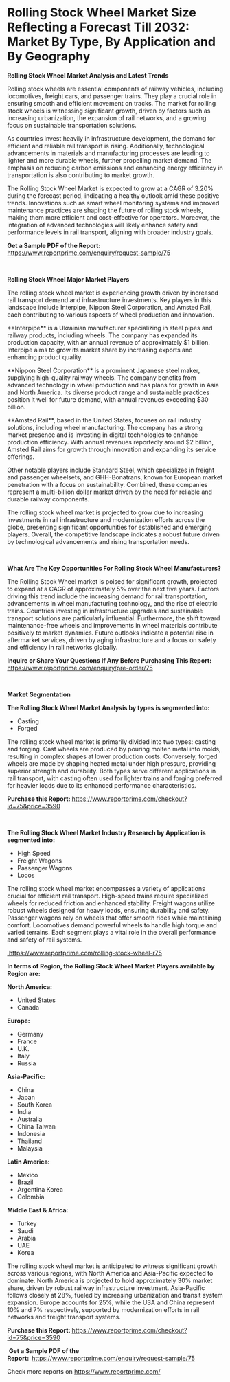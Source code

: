 <p><h1>Rolling Stock Wheel Market Size Reflecting a Forecast Till 2032: Market By Type, By Application and By Geography</h1></p><p><strong>Rolling Stock Wheel Market Analysis and Latest Trends</strong></p>
<p><p>Rolling stock wheels are essential components of railway vehicles, including locomotives, freight cars, and passenger trains. They play a crucial role in ensuring smooth and efficient movement on tracks. The market for rolling stock wheels is witnessing significant growth, driven by factors such as increasing urbanization, the expansion of rail networks, and a growing focus on sustainable transportation solutions. </p><p>As countries invest heavily in infrastructure development, the demand for efficient and reliable rail transport is rising. Additionally, technological advancements in materials and manufacturing processes are leading to lighter and more durable wheels, further propelling market demand. The emphasis on reducing carbon emissions and enhancing energy efficiency in transportation is also contributing to market growth.</p><p>The Rolling Stock Wheel Market is expected to grow at a CAGR of 3.20% during the forecast period, indicating a healthy outlook amid these positive trends. Innovations such as smart wheel monitoring systems and improved maintenance practices are shaping the future of rolling stock wheels, making them more efficient and cost-effective for operators. Moreover, the integration of advanced technologies will likely enhance safety and performance levels in rail transport, aligning with broader industry goals.</p></p>
<p><strong>Get a Sample PDF of the Report:&nbsp;</strong> <a href="https://www.reportprime.com/enquiry/request-sample/75?utm_campaign=3163&utm_medium=2&utm_source=Github&utm_content=ia&utm_term=17032025&utm_id=rolling-stock-wheel">https://www.reportprime.com/enquiry/request-sample/75</a></p>
<p>&nbsp;</p>
<p><strong>Rolling Stock Wheel Major Market Players</strong></p>
<p><p>The rolling stock wheel market is experiencing growth driven by increased rail transport demand and infrastructure investments. Key players in this landscape include Interpipe, Nippon Steel Corporation, and Amsted Rail, each contributing to various aspects of wheel production and innovation.</p><p>**Interpipe** is a Ukrainian manufacturer specializing in steel pipes and railway products, including wheels. The company has expanded its production capacity, with an annual revenue of approximately $1 billion. Interpipe aims to grow its market share by increasing exports and enhancing product quality.</p><p>**Nippon Steel Corporation** is a prominent Japanese steel maker, supplying high-quality railway wheels. The company benefits from advanced technology in wheel production and has plans for growth in Asia and North America. Its diverse product range and sustainable practices position it well for future demand, with annual revenues exceeding $30 billion.</p><p>**Amsted Rail**, based in the United States, focuses on rail industry solutions, including wheel manufacturing. The company has a strong market presence and is investing in digital technologies to enhance production efficiency. With annual revenues reportedly around $2 billion, Amsted Rail aims for growth through innovation and expanding its service offerings.</p><p>Other notable players include Standard Steel, which specializes in freight and passenger wheelsets, and GHH-Bonatrans, known for European market penetration with a focus on sustainability. Combined, these companies represent a multi-billion dollar market driven by the need for reliable and durable railway components.</p><p>The rolling stock wheel market is projected to grow due to increasing investments in rail infrastructure and modernization efforts across the globe, presenting significant opportunities for established and emerging players. Overall, the competitive landscape indicates a robust future driven by technological advancements and rising transportation needs.</p></p>
<p>&nbsp;</p>
<p><strong>What Are The Key Opportunities For Rolling Stock Wheel Manufacturers?</strong></p>
<p><p>The Rolling Stock Wheel market is poised for significant growth, projected to expand at a CAGR of approximately 5% over the next five years. Factors driving this trend include the increasing demand for rail transportation, advancements in wheel manufacturing technology, and the rise of electric trains. Countries investing in infrastructure upgrades and sustainable transport solutions are particularly influential. Furthermore, the shift toward maintenance-free wheels and improvements in wheel materials contribute positively to market dynamics. Future outlooks indicate a potential rise in aftermarket services, driven by aging infrastructure and a focus on safety and efficiency in rail networks globally.</p></p>
<p><strong>Inquire or Share Your Questions If Any Before Purchasing This Report:</strong> <a href="https://www.reportprime.com/enquiry/pre-order/75?utm_campaign=3163&utm_medium=2&utm_source=Github&utm_content=ia&utm_term=17032025&utm_id=rolling-stock-wheel">https://www.reportprime.com/enquiry/pre-order/75</a></p>
<p>&nbsp;</p>
<p><strong>Market Segmentation</strong></p>
<p><strong>The Rolling Stock Wheel Market Analysis by types is segmented into:</strong></p>
<p><ul><li>Casting</li><li>Forged</li></ul></p>
<p><p>The rolling stock wheel market is primarily divided into two types: casting and forging. Cast wheels are produced by pouring molten metal into molds, resulting in complex shapes at lower production costs. Conversely, forged wheels are made by shaping heated metal under high pressure, providing superior strength and durability. Both types serve different applications in rail transport, with casting often used for lighter trains and forging preferred for heavier loads due to its enhanced performance characteristics.</p></p>
<p><strong>Purchase this Report:&nbsp;</strong><a href="https://www.reportprime.com/checkout?id=75&price=3590&utm_campaign=3163&utm_medium=2&utm_source=Github&utm_content=ia&utm_term=17032025&utm_id=rolling-stock-wheel">https://www.reportprime.com/checkout?id=75&price=3590</a></p>
<p>&nbsp;</p>
<p><strong>The Rolling Stock Wheel Market Industry Research by Application is segmented into:</strong></p>
<p><ul><li>High Speed</li><li>Freight Wagons</li><li>Passenger Wagons</li><li>Locos</li></ul></p>
<p><p>The rolling stock wheel market encompasses a variety of applications crucial for efficient rail transport. High-speed trains require specialized wheels for reduced friction and enhanced stability. Freight wagons utilize robust wheels designed for heavy loads, ensuring durability and safety. Passenger wagons rely on wheels that offer smooth rides while maintaining comfort. Locomotives demand powerful wheels to handle high torque and varied terrains. Each segment plays a vital role in the overall performance and safety of rail systems.</p></p>
<p><a href="https://www.reportprime.com/rolling-stock-wheel-r75?utm_campaign=3163&utm_medium=2&utm_source=Github&utm_content=ia&utm_term=17032025&utm_id=rolling-stock-wheel">&nbsp;https://www.reportprime.com/rolling-stock-wheel-r75</a></p>
<p><strong>In terms of Region, the Rolling Stock Wheel Market Players available by Region are:</strong></p>
<p>
    <p> <strong> North America: </strong>
        <ul>
            <li>United States</li>
            <li>Canada</li>
        </ul>
        </p> 
    <p> <strong> Europe: </strong>
        <ul>
            <li>Germany</li>
            <li>France</li>
            <li>U.K.</li>
            <li>Italy</li>
            <li>Russia</li>
        </ul>
        </p> 
    <p> <strong> Asia-Pacific: </strong>
        <ul>
            <li>China</li>
            <li>Japan</li>
            <li>South Korea</li>
            <li>India</li>
            <li>Australia</li>
            <li>China Taiwan</li>
            <li>Indonesia</li>
            <li>Thailand</li>
            <li>Malaysia</li>
        </ul>
        </p> 
    <p> <strong> Latin America: </strong>
        <ul>
            <li>Mexico</li>
            <li>Brazil</li>
            <li>Argentina Korea</li>
            <li>Colombia</li>
        </ul>
        </p> 
    <p> <strong> Middle East & Africa: </strong>
        <ul>
            <li>Turkey</li>
            <li>Saudi</li>
            <li>Arabia</li>
            <li>UAE</li>
            <li>Korea</li>
        </ul>
    </p>
    </p>
<p><p>The rolling stock wheel market is anticipated to witness significant growth across various regions, with North America and Asia-Pacific expected to dominate. North America is projected to hold approximately 30% market share, driven by robust railway infrastructure investment. Asia-Pacific follows closely at 28%, fueled by increasing urbanization and transit system expansion. Europe accounts for 25%, while the USA and China represent 10% and 7% respectively, supported by modernization efforts in rail networks and freight transport systems.</p></p>
<p><strong>Purchase this Report: </strong><a href="https://www.reportprime.com/checkout?id=75&price=3590&utm_campaign=3163&utm_medium=2&utm_source=Github&utm_content=ia&utm_term=17032025&utm_id=rolling-stock-wheel">https://www.reportprime.com/checkout?id=75&price=3590</a></p>
<p>&nbsp;<strong>Get a Sample PDF of the Report:&nbsp;&nbsp;</strong><a href="https://www.reportprime.com/enquiry/request-sample/75?utm_campaign=3163&utm_medium=2&utm_source=Github&utm_content=ia&utm_term=17032025&utm_id=rolling-stock-wheel">https://www.reportprime.com/enquiry/request-sample/75</a></p>
<p><strong></strong></p>
<p>Check more reports on <a href="https://www.reportprime.com/?utm_campaign=3163&utm_medium=2&utm_source=Github&utm_content=ia&utm_term=17032025&utm_id=rolling-stock-wheel">https://www.reportprime.com/</a></p>